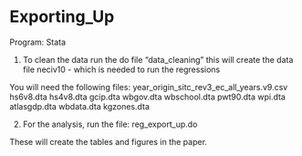 # Exporting_Up
Program: Stata
1. To clean the data run the do file “data_cleaning” this  will create the data file neciv10 - which is needed to run the regressions

You will need the following files:
year_origin_sitc_rev3_ec_all_years.v9.csv
hs6v8.dta
hs4v8.dta
gcip.dta
wbgov.dta
wbschool.dta
pwt90.dta
wpi.dta
atlasgdp.dta
wbdata.dta
kgzones.dta

2. For the analysis, run the file:
reg_export_up.do

These will create the tables and figures in the paper.
